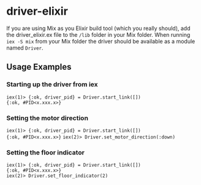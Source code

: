 # driver-elixir
If you are using Mix as you Elixir build tool (which you really should), add the driver_elixir.ex file to the `/lib` folder in your Mix folder. When running `iex -S mix` from your Mix folder the driver should be available as a module named `Driver`.

## Usage Examples
### Starting up the driver from iex
`iex(1)> {:ok, driver_pid} = Driver.start_link([])`  
`{:ok, #PID<x.xxx.x>}`  
### Setting the motor direction
`iex(1)> {:ok, driver_pid} = Driver.start_link([])`  
`{:ok, #PID<x.xxx.x>}`
`iex(2)> Driver.set_motor_direction(:down)`
### Setting the floor indicator
`iex(1)> {:ok, driver_pid} = Driver.start_link([])`  
`{:ok, #PID<x.xxx.x>}`  
`iex(2)> Driver.set_floor_indicator(2)`
